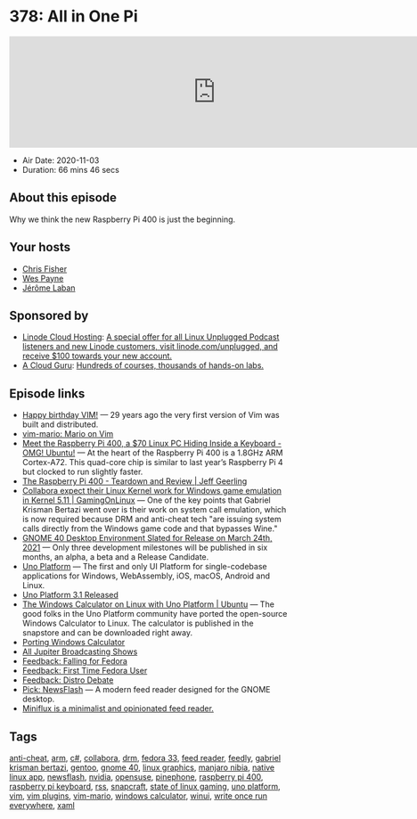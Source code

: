 # 378: All in One Pi

<iframe src="https://player.fireside.fm/v2/RUkczH-V+HiZ7YZzJ?theme=dark" width="740" height="200" frameborder="0" scrolling="no"></iframe>

* Air Date: 2020-11-03
* Duration: 66 mins 46 secs

## About this episode

Why we think the new Raspberry Pi 400 is just the beginning.

## Your hosts
* [Chris Fisher](https://linuxunplugged.com/hosts/chrislas)
* [Wes Payne](https://linuxunplugged.com/hosts/wes)
* [Jérôme Laban](https://linuxunplugged.com/guests/jeromelaban)

## Sponsored by

  * [Linode Cloud Hosting](https://linode.com/unplugged): [A special offer for all Linux Unplugged Podcast listeners and new Linode customers, visit linode.com/unplugged, and receive $100 towards your new account. ](https://linode.com/unplugged)
  * [A Cloud Guru](https://acloudguru.com): [Hundreds of courses, thousands of hands-on labs.](https://acloudguru.com)



## Episode links

  * [Happy birthday VIM!](https://groups.google.com/g/vim_dev/c/u9CpigzkJb4?pli=1 "Happy birthday VIM!") — 29 years ago the very first version of Vim was built and distributed.
  * [vim-mario: Mario on Vim](https://github.com/rbtnn/vim-mario "vim-mario: Mario on Vim")
  * [Meet the Raspberry Pi 400, a $70 Linux PC Hiding Inside a Keyboard - OMG! Ubuntu!](https://www.omgubuntu.co.uk/2020/11/raspberry-pi-400-specs-buy "Meet the Raspberry Pi 400, a $70 Linux PC Hiding Inside a Keyboard - OMG! Ubuntu!") — At the heart of the Raspberry Pi 400 is a 1.8GHz ARM Cortex-A72. This quad-core chip is similar to last year’s Raspberry Pi 4 but clocked to run slightly faster.
  * [The Raspberry Pi 400 - Teardown and Review | Jeff Geerling](https://www.jeffgeerling.com/blog/2020/raspberry-pi-400-teardown-and-review "The Raspberry Pi 400 - Teardown and Review | Jeff Geerling")
  * [Collabora expect their Linux Kernel work for Windows game emulation in Kernel 5.11 | GamingOnLinux](https://www.gamingonlinux.com/2020/10/collabora-expect-their-linux-kernel-work-for-windows-game-emulation-in-kernel-5-11 "Collabora expect their Linux Kernel work for Windows game emulation in Kernel 5.11 | GamingOnLinux") — One of the key points that Gabriel Krisman Bertazi went over is their work on system call emulation, which is now required because DRM and anti-cheat tech "are issuing system calls directly from the Windows game code and that bypasses Wine."
  * [GNOME 40 Desktop Environment Slated for Release on March 24th, 2021](https://9to5linux.com/gnome-40-desktop-environment-slated-for-release-on-march-24th-2021 "GNOME 40 Desktop Environment Slated for Release on March 24th, 2021") — Only three development milestones will be published in six months, an alpha, a beta and a Release Candidate.
  * [Uno Platform](https://platform.uno/ "Uno Platform") — The first and only UI Platform for single-codebase applications for Windows, WebAssembly, iOS, macOS, Android and Linux.
  * [Uno Platform 3.1 Released](https://www.infoq.com/news/2020/10/uno-plaftorm-3-1-released/ "Uno Platform 3.1 Released")
  * [The Windows Calculator on Linux with Uno Platform | Ubuntu](https://ubuntu.com/blog/the-windows-calculator-on-linux-with-uno-platform "The Windows Calculator on Linux with Uno Platform | Ubuntu") — The good folks in the Uno Platform community have ported the open-source Windows Calculator to Linux. The calculator is published in the snapstore and can be downloaded right away.
  * [Porting Windows Calculator](https://github.com/unoplatform/uno/blob/master/doc/blog/201906-porting-windows-calculator.md "Porting Windows Calculator")
  * [All Jupiter Broadcasting Shows](https://feed.jupiter.zone/allshows "All Jupiter Broadcasting Shows")
  * [Feedback: Falling for Fedora](https://slexy.org/view/s20w9VbEWG "Feedback: Falling for Fedora")
  * [Feedback: First Time Fedora User](https://slexy.org/view/s20nopx5GQ "Feedback: First Time Fedora User")
  * [Feedback: Distro Debate](https://slexy.org/view/s2RlHHh1wb "Feedback: Distro Debate")
  * [Pick: NewsFlash](https://flathub.org/apps/details/com.gitlab.newsflash "Pick: NewsFlash") — A modern feed reader designed for the GNOME desktop.
  * [Miniflux is a minimalist and opinionated feed reader.](https://miniflux.app/index.html "Miniflux is a minimalist and opinionated feed reader.")



## Tags

[anti-cheat](https://linuxunplugged.com/tags/anti-cheat), [arm](https://linuxunplugged.com/tags/arm), [c#](https://linuxunplugged.com/tags/c%23), [collabora](https://linuxunplugged.com/tags/collabora), [drm](https://linuxunplugged.com/tags/drm), [fedora 33](https://linuxunplugged.com/tags/fedora%2033), [feed reader](https://linuxunplugged.com/tags/feed%20reader), [feedly](https://linuxunplugged.com/tags/feedly), [gabriel krisman bertazi](https://linuxunplugged.com/tags/gabriel%20krisman%20bertazi), [gentoo](https://linuxunplugged.com/tags/gentoo), [gnome 40](https://linuxunplugged.com/tags/gnome%2040), [linux graphics](https://linuxunplugged.com/tags/linux%20graphics), [manjaro nibia](https://linuxunplugged.com/tags/manjaro%20nibia), [native linux app](https://linuxunplugged.com/tags/native%20linux%20app), [newsflash](https://linuxunplugged.com/tags/newsflash), [nvidia](https://linuxunplugged.com/tags/nvidia), [opensuse](https://linuxunplugged.com/tags/opensuse), [pinephone](https://linuxunplugged.com/tags/pinephone), [raspberry pi 400](https://linuxunplugged.com/tags/raspberry%20pi%20400), [raspberry pi keyboard](https://linuxunplugged.com/tags/raspberry%20pi%20keyboard), [rss](https://linuxunplugged.com/tags/rss), [snapcraft](https://linuxunplugged.com/tags/snapcraft), [state of linux gaming](https://linuxunplugged.com/tags/state%20of%20linux%20gaming), [uno platform](https://linuxunplugged.com/tags/uno%20platform), [vim](https://linuxunplugged.com/tags/vim), [vim plugins](https://linuxunplugged.com/tags/vim%20plugins), [vim-mario](https://linuxunplugged.com/tags/vim-mario), [windows calculator](https://linuxunplugged.com/tags/windows%20calculator), [winui](https://linuxunplugged.com/tags/winui), [write once run everywhere](https://linuxunplugged.com/tags/write%20once%20run%20everywhere), [xaml](https://linuxunplugged.com/tags/xaml)